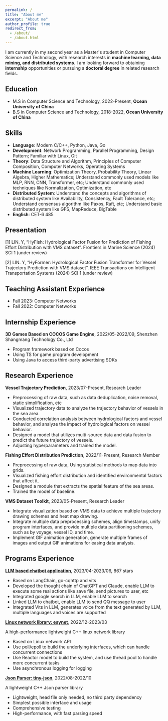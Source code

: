 ```yaml
---
permalink: /
title: "About me"
excerpt: "About me"
author_profile: true
redirect_from:
  - /about/
  - /about.html
---
```


I am currently in my second year as a Master's student in Computer Science and Technology, with research interests in **machine learning, data mining, and distributed systems**. I am looking forward to obtaining **internship** opportunities or pursuing a **doctoral degree** in related research fields.

Education
------
- M.S in Computer Science and Technology, 2022-Present, **Ocean University of China**
- B.S in Computer Science and Technology, 2018-2022, **Ocean University of China**

Skills
------
- **Language**: Modern C/C++, Python, Java, Go
- **Development**: Network Programming, Parallel Programming, Design Pattern; Familiar with Linux, Git
- **Theory**: Data Structure and Algorithm, Principles of Computer Composition, Computer Networks, Operating Systems
- **Machine Learning**: Optimization Theory, Probability Theory, Linear Algebra, Higher Mathematics; Understand commonly used models like MLP, RNN, CNN, Transformer, etc; Understand commonly used techniques like Normalization, Optimization, etc
- **Distributed System**: Understand the concepts and algorithms of distributed system like Availability, Consistency, Fault Tolerance, etc; Understand consensus algorithm like Paxos, Raft, etc; Understand basic distributed system like GFS, MapReduce, BigTable
- **English**: CET-6 485

Presentation
------
\[1\] LIN. Y, “HyFish: Hydrological Factor Fusion for Prediction of Fishing Effort Distribution with VMS dataset”. Frontiers in Marine Science (2024) SCI 1 (under review)

\[2\] LIN. Y, “HyFormer: Hydrological Factor Fusion Transformer for Vessel Trajectory Prediction with VMS dataset”. IEEE Transactions on Intelligent Transportation Systems (2024) SCI 1 (under review)

Teaching Assistant Experience
------
- Fall 2023: Computer Networks
- Fall 2022: Computer Networks

Internship Experience
------
**3D Games Based on COCOS Game Engine**, 2022/05-2022/09, Shenzhen Shangmang Technology Co., Ltd

- Program framework based on Cocos
- Using TS for game program development
- Using Java to access third-party advertising SDKs

Research Experience
------
**Vessel Trajectory Prediction**, 2023/07-Present, Research Leader

- Preprocessing of raw data, such as data deduplication, noise removal, static simplification, etc
- Visualized trajectory data to analyze the trajectory behavior of vessels in the sea area.
- Conducted correlation analysis between hydrological factors and vessel behavior, and analyze the impact of hydrological factors on vessel behavior.
- Designed a model that utilizes multi-source data and data fusion to predict the future trajectory of vessels.
- Adjusting hyperparameters and trained the model.

**Fishing Effort Distribution Prediction**, 2022/11-Present, Research Member

- Preprocessing of raw data, Using statistical methods to map data into grids.
- Visualized fishing effort distribution and identified environmental factors that affect it.
- Designed a module that extracts the spatial feature of the sea areas.
- Trained the model of baseline.

**VMS Dataset Toolkit**, 2023/05-Present, Research Leader

- Integrate visualization based on VMS data to achieve multiple trajectory drawing schemes and heat map drawing.
- Integrate multiple data preprocessing schemes, align timestamps, unify program interfaces, and provide multiple data partitioning schemes, such as by voyage, vessel ID, and time.
- Implement GIF animation generation, generate multiple frames of images and output GIF animations for easing data analysis.

Programs Experience
------
**[LLM based chatbot application](https://github.com/Syan-Lin/CyberWaifu)**, 2023/04-2023/06, 867 stars

- Based on LangChain, go-cqhttp and vits
- Developed the thought chain of ChatGPT and Claude, enable LLM to execute some real actions like save file, send pictures to user, etc
- Integrated google search in LLM, enable LLM to search
- Linked LLM to chatbot, enable LLM to send QQ message to user
- Integrated Vits in LLM, generates voice from the text generated by LLM, multiple languages and voices are supported

**[Linux network library: esynet](https://github.com/Syan-Lin/esynet)**, 2022/12-2023/03

A high-performance lightweight C++ linux network library

- Based on Linux network API
- Use poll/epoll to build the underlying interfaces, which can handle concurrent connections
- Use Reactor model to build the system, and use thread pool to handle more concurrent tasks
- Use asynchronous logging for logging

**[Json Parser: tiny-json](https://github.com/Syan-Lin/Tiny-JSON)**, 2022/08-2022/10

A lightweight C++ Json parser library

- Lightweight, head file only needed, no third party dependency
- Simplest possible interface and usage
- Comprehensive testing
- High-performance, with fast parsing speed